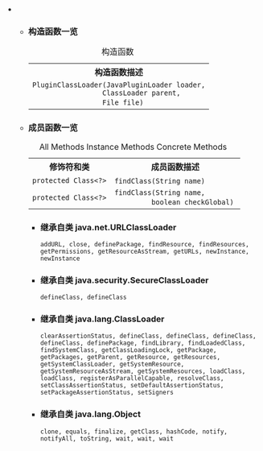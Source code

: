 <div class="summary">
<ul class="blockList">
<li class="blockList">
<!-- ======== CONSTRUCTOR SUMMARY ======== -->
<ul class="blockList">
<li class="blockList"><a name="constructor.summary">
<!--   -->
</a>
<h3>构造函数一览</h3>
<table class="memberSummary" border="0" cellpadding="3" cellspacing="0" summary="Constructor Summary table, listing constructors, and an explanation">
<caption><span>构造函数</span><span class="tabEnd"> </span></caption>
<tr>
<th>构造函数描述</th>
</tr>
<tr class="altColor">
<td class="colOne"><code><span class="memberNameLink"><a >PluginClassLoader</a></span>(<a  title="class in cn.nukkit.plugin">JavaPluginLoader</a> loader,
                 <a  title="class or interface in java.lang">ClassLoader</a> parent,
                 <a  title="class or interface in java.io">File</a> file)</code> </td>
</tr>
</table>
</li>
</ul>
<!-- ========== METHOD SUMMARY =========== -->
<ul class="blockList">
<li class="blockList"><a name="method.summary">
<!--   -->
</a>
<h3>成员函数一览</h3>
<table class="memberSummary" border="0" cellpadding="3" cellspacing="0" summary="Method Summary table, listing methods, and an explanation">
<caption><span id="t0" class="activeTableTab"><span>All Methods</span><span class="tabEnd"> </span></span><span id="t2" class="tableTab"><span><a >Instance Methods</a></span><span class="tabEnd"> </span></span><span id="t4" class="tableTab"><span><a >Concrete Methods</a></span><span class="tabEnd"> </span></span></caption>
<tr>
<th>修饰符和类</th>
<th>成员函数描述</th>
</tr>
<tr id="i0" class="altColor">
<td class="colFirst"><code>protected <a  title="class or interface in java.lang">Class</a>&lt;?&gt;</code></td>
<td class="colLast"><code><span class="memberNameLink"><a >findClass</a></span>(<a  title="class or interface in java.lang">String</a> name)</code> </td>
</tr>
<tr id="i1" class="rowColor">
<td class="colFirst"><code>protected <a  title="class or interface in java.lang">Class</a>&lt;?&gt;</code></td>
<td class="colLast"><code><span class="memberNameLink"><a >findClass</a></span>(<a  title="class or interface in java.lang">String</a> name,
         boolean checkGlobal)</code> </td>
</tr>
</table>
<ul class="blockList">
<li class="blockList"><a name="methods.inherited.from.class.java.net.URLClassLoader">
<!--   -->
</a>
<h3>继承自类 java.net.<a  title="class or interface in java.net">URLClassLoader</a></h3>
<code><a  title="class or interface in java.net">addURL</a>, <a  title="class or interface in java.net">close</a>, <a  title="class or interface in java.net">definePackage</a>, <a  title="class or interface in java.net">findResource</a>, <a  title="class or interface in java.net">findResources</a>, <a  title="class or interface in java.net">getPermissions</a>, <a  title="class or interface in java.net">getResourceAsStream</a>, <a  title="class or interface in java.net">getURLs</a>, <a  title="class or interface in java.net">newInstance</a>, <a  title="class or interface in java.net">newInstance</a></code></li>
</ul>
<ul class="blockList">
<li class="blockList"><a name="methods.inherited.from.class.java.security.SecureClassLoader">
<!--   -->
</a>
<h3>继承自类 java.security.<a  title="class or interface in java.security">SecureClassLoader</a></h3>
<code><a  title="class or interface in java.security">defineClass</a>, <a  title="class or interface in java.security">defineClass</a></code></li>
</ul>
<ul class="blockList">
<li class="blockList"><a name="methods.inherited.from.class.java.lang.ClassLoader">
<!--   -->
</a>
<h3>继承自类 java.lang.<a  title="class or interface in java.lang">ClassLoader</a></h3>
<code><a  title="class or interface in java.lang">clearAssertionStatus</a>, <a  title="class or interface in java.lang">defineClass</a>, <a  title="class or interface in java.lang">defineClass</a>, <a  title="class or interface in java.lang">defineClass</a>, <a  title="class or interface in java.lang">defineClass</a>, <a  title="class or interface in java.lang">definePackage</a>, <a  title="class or interface in java.lang">findLibrary</a>, <a  title="class or interface in java.lang">findLoadedClass</a>, <a  title="class or interface in java.lang">findSystemClass</a>, <a  title="class or interface in java.lang">getClassLoadingLock</a>, <a  title="class or interface in java.lang">getPackage</a>, <a  title="class or interface in java.lang">getPackages</a>, <a  title="class or interface in java.lang">getParent</a>, <a  title="class or interface in java.lang">getResource</a>, <a  title="class or interface in java.lang">getResources</a>, <a  title="class or interface in java.lang">getSystemClassLoader</a>, <a  title="class or interface in java.lang">getSystemResource</a>, <a  title="class or interface in java.lang">getSystemResourceAsStream</a>, <a  title="class or interface in java.lang">getSystemResources</a>, <a  title="class or interface in java.lang">loadClass</a>, <a  title="class or interface in java.lang">loadClass</a>, <a  title="class or interface in java.lang">registerAsParallelCapable</a>, <a  title="class or interface in java.lang">resolveClass</a>, <a  title="class or interface in java.lang">setClassAssertionStatus</a>, <a  title="class or interface in java.lang">setDefaultAssertionStatus</a>, <a  title="class or interface in java.lang">setPackageAssertionStatus</a>, <a  title="class or interface in java.lang">setSigners</a></code></li>
</ul>
<ul class="blockList">
<li class="blockList"><a name="methods.inherited.from.class.java.lang.Object">
<!--   -->
</a>
<h3>继承自类 java.lang.<a  title="class or interface in java.lang">Object</a></h3>
<code><a  title="class or interface in java.lang">clone</a>, <a  title="class or interface in java.lang">equals</a>, <a  title="class or interface in java.lang">finalize</a>, <a  title="class or interface in java.lang">getClass</a>, <a  title="class or interface in java.lang">hashCode</a>, <a  title="class or interface in java.lang">notify</a>, <a  title="class or interface in java.lang">notifyAll</a>, <a  title="class or interface in java.lang">toString</a>, <a  title="class or interface in java.lang">wait</a>, <a  title="class or interface in java.lang">wait</a>, <a  title="class or interface in java.lang">wait</a></code></li>
</ul>
</li>
</ul>
</li>
</ul>
</div>
